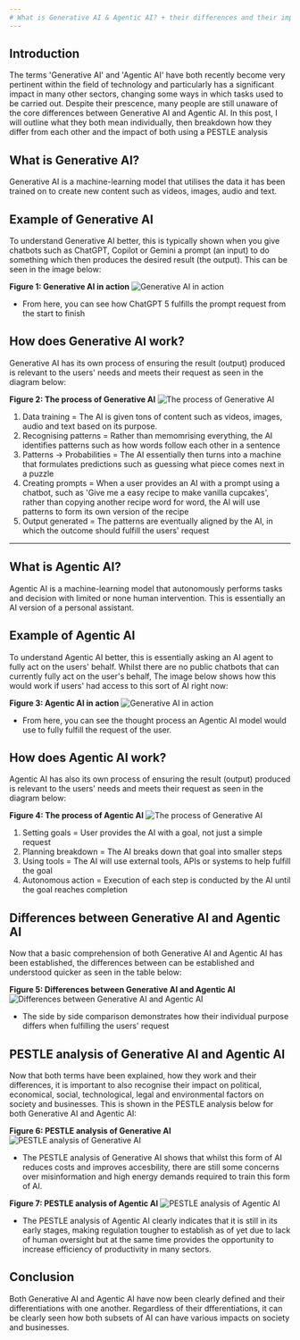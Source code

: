 ```yaml
---
# What is Generative AI & Agentic AI? + their differences and their impact
---
```



## Introduction
The terms 'Generative AI' and 'Agentic AI' have both recently become very pertinent within the field of technology and particularly has a significant impact in many other sectors, changing some ways in which tasks used to be carried out.
Despite their prescence, many people are still unaware of the core differences between Generative AI and Agentic AI. In this post, I will outline what they both mean individually, then breakdown how they differ from each other and the impact of both using a PESTLE analysis 


## What is Generative AI?
Generative AI is a machine-learning model that utilises the data it has been trained on to create new content such as videos, images, audio and text.


## Example of Generative AI
To understand Generative AI better, this is typically shown when you give chatbots such as ChatGPT, Copilot or Gemini a prompt (an input) to do something which then produces the desired result (the output). This can be seen in the image below:


**Figure 1: Generative AI in action**
![Generative AI in action](/assets/images/generative-ai-in-action.png)

- From here, you can see how ChatGPT 5 fulfills the prompt request from the start to finish


## How does Generative AI work?
Generative AI has its own process of ensuring the result (output) produced is relevant to the users' needs and meets their request as seen in the diagram below:


**Figure 2: The process of Generative AI**
![The process of Generative AI](/assets/images/the-process-of-generative-ai.png)

1) Data training = The AI is given tons of content such as videos, images, audio and text based on its purpose.
2) Recognising patterns = Rather than memomrising everything, the AI identifies patterns such as how words follow each other in a sentence
3) Patterns -> Probabilities = The AI essentially then turns into a machine that formulates predictions such as guessing what piece comes next in a puzzle
4) Creating prompts = When a user provides an AI with a prompt using a chatbot, such as 'Give me a easy recipe to make vanilla cupcakes', rather than copying another recipe word for word, the AI will use patterns to form its own version of the recipe
5) Output generated =  The patterns are eventually aligned by the AI, in which the outcome should fulfill the users' request
   
---

## What is Agentic AI?
Agentic AI is a machine-learning model that autonomously performs tasks and decision with limited or none human intervention. This is essentially an AI version of a personal assistant.

## Example of Agentic AI
To understand Agentic AI better, this is essentially asking an AI agent to fully act on the users' behalf. Whilst there are no public chatbots that can currently fully act on the user's behalf, The image below shows how this would work if users' had access to this sort of AI right now: 

**Figure 3: Agentic AI in action**
![Generative AI in action](/assets/images/agentic-ai-in-action.png)

- From here, you can see the thought process an Agentic AI model would use to fully fulfill the request of the user. 

## How does Agentic AI work?
Agentic AI has also its own process of ensuring the result (output) produced is relevant to the users' needs and meets their request as seen in the diagram below:

**Figure 4: The process of Agentic AI**
![The process of Generative AI](/assets/images/the-process-of-agentic-ai.png)

1) Setting goals = User provides the AI with a goal, not just a simple request
2) Planning breakdown = The AI breaks down that goal into smaller steps
3) Using tools = The AI will use external tools, APIs or systems to help fulfill the goal
4) Autonomous action = Execution of each step is conducted by the AI until the goal reaches completion



## Differences between Generative AI and Agentic AI
Now that a basic comprehension of both Generative AI and Agentic AI has been established, the differences between can be established and understood quicker as seen in the table below:

**Figure 5: Differences between Generative AI and Agentic AI**
![Differences between Generative AI and Agentic AI](/assets/images/differences-between-generative-ai-and-agentic-ai.png)

- The side by side comparison demonstrates how their individual purpose differs when fulfilling the users' request

## PESTLE analysis of Generative AI and Agentic AI
Now that both terms have been explained, how they work and their differences, it is important to also recognise their impact on political, economical, social, technological, legal and environmental factors on society and businesses. This is shown in the PESTLE analysis below for both Generative AI and Agentic AI:

**Figure 6: PESTLE analysis of Generative AI**
![PESTLE analysis of Generative AI](/assets/images/generative-ai-pestle-analysis.png)

- The PESTLE analysis of Generative AI shows that whilst this form of AI reduces costs and improves accesbility, there are still some concerns over misinformation and high energy demands required to train this form of AI.

**Figure 7: PESTLE analysis of Agentic AI**
![PESTLE analysis of Agentic AI](/assets/images/agentic-ai-pestle-analysis.png)

- The PESTLE analysis of Agentic AI clearly indicates that it is still in its early stages, making regulation tougher to establish as of yet due to lack of human oversight but at the same time provides the opportunity to increase efficiency of productivity in many sectors.



## Conclusion
Both Generative AI and Agentic AI have now been clearly defined and their differentiations with one another. Regardless of their dfferentiations, it can be clearly seen how both subsets of AI can have various impacts on society and businesses.
